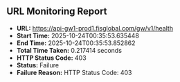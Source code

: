 ## URL Monitoring Report

- **URL:** https://api-gw1-prod1.fisglobal.com/gw/v1/health
- **Start Time:** 2025-10-24T00:35:53.635448
- **End Time:** 2025-10-24T00:35:53.852862
- **Total Time Taken:** 0.217414 seconds
- **HTTP Status Code:** 403
- **Status:** Failure
- **Failure Reason:** HTTP Status Code: 403
